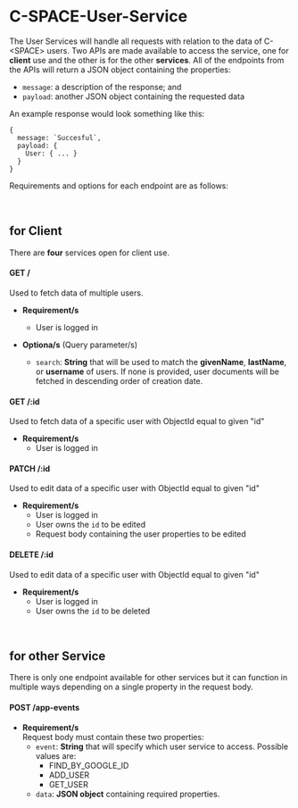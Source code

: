 # C-SPACE-User-Service  
The User Services will handle all requests with relation to the data of C-\<SPACE> users. Two APIs are made available to access the service, one for **client** use and the other is for the other **services**. All of the endpoints from the APIs will return a JSON object containing the properties:  
+ `message`: a description of the response; and
+ `payload`: another JSON object containing the requested data  

An example response would look something like this:
```
{
  message: `Succesful`,
  payload: {
    User: { ... }
  }
}
```
Requirements and options for each endpoint are as follows:

 
 <br/>
 
 ## for Client  
 There are **four** services open for client use. 

#### GET /  
Used to fetch data of multiple users.

 + **Requirement/s**  
   - User is logged in
   
 + **Optiona/s** (Query parameter/s)  
   - `search`: **String** that will be used to match the **givenName**, **lastName**, or **username** of users. If none is provided, user documents will be fetched in descending order of creation date.

#### GET /:id  
Used to fetch data of a specific user with ObjectId equal to given "id"

 + **Requirement/s**  
   - User is logged in

#### PATCH /:id  
Used to edit data of a specific user with ObjectId equal to given "id"

 + **Requirement/s**  
   - User is logged in
   - User owns the `id` to be edited
   - Request body containing the user properties to be edited

#### DELETE /:id  
Used to edit data of a specific user with ObjectId equal to given "id"

 + **Requirement/s**  
   - User is logged in
   - User owns the `id` to be deleted

 <br/>
 
 ## for other Service  
 There is only one endpoint available for other services but it can function in multiple ways depending on a single property in the request body.
 
 #### POST /app-events  
  + **Requirement/s**  
  Request body must contain these two properties:  
    - `event`: **String** that will specify which user service to access. Possible values are:
      - FIND_BY_GOOGLE_ID
      - ADD_USER
      - GET_USER
    - `data`: **JSON object** containing required properties.
